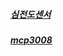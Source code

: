 ##### [심전도센서](https://www.notion.so/e95b959dcf67423da65ab043f763c51d)
##### [mcp3008](https://www.notion.so/MCP3008-4fd0de318ec54b23968458ff761f21f1)
